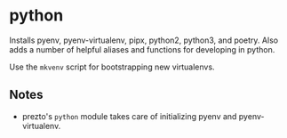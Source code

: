 python
======

Installs pyenv, pyenv-virtualenv, pipx, python2, python3, and poetry. Also adds a number of helpful aliases and functions for developing in python.

Use the `mkvenv` script for bootstrapping new virtualenvs.

## Notes

* prezto's `python` module takes care of initializing pyenv and
    pyenv-virtualenv.
